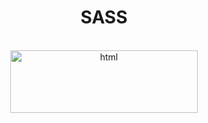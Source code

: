 <h1 align="center">SASS</h1>

</br>

<div align="center">
  <img width='300px' height='100px' src='https://img.shields.io/badge/Sass-CC6699?style=for-the-badge&logo=sass&logoColor=white' alt='html'/> </br>
</div>

